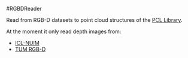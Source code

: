#RGBDReader

Read from RGB-D datasets to point cloud structures of the [PCL Library](http://pointclouds.org/).

At the moment it only read depth images from:

* [ICL-NUIM](http://www.doc.ic.ac.uk/~ahanda/VaFRIC/iclnuim.html)
* [TUM RGB-D](http://vision.in.tum.de/data/datasets/rgbd-dataset)

